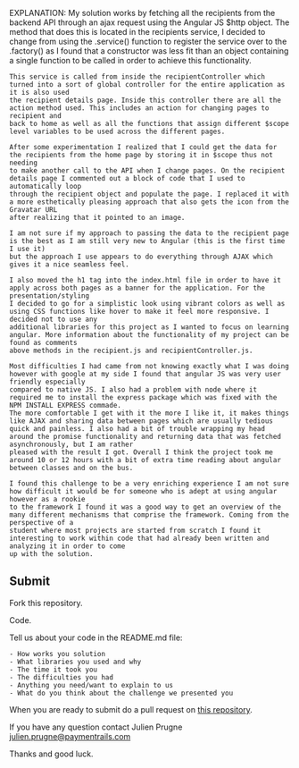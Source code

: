 EXPLANATION:
    My solution works by fetching all the recipients from the backend API through an ajax request using the Angular JS $http object. The
    method that does this is located in the recipients service, I decided to change from using the .service() function to register the service
    over to the .factory() as I found that a constructor was less fit than an object containing a single function to be called in order to achieve this
    functionality.

    This service is called from inside the recipientController which turned into a sort of global controller for the entire application as it is also used 
    the recipient details page. Inside this controller there are all the action method used. This includes an action for changing pages to recipient and
    back to home as well as all the functions that assign different $scope level variables to be used across the different pages.

    After some experimentation I realized that I could get the data for the recipients from the home page by storing it in $scope thus not needing
    to make another call to the API when I change pages. On the recipient details page I commented out a block of code that I used to automatically loop
    through the recipient object and populate the page. I replaced it with a more esthetically pleasing approach that also gets the icon from the Gravatar URL
    after realizing that it pointed to an image.

    I am not sure if my approach to passing the data to the recipient page is the best as I am still very new to Angular (this is the first time I use it)
    but the approach I use appears to do everything through AJAX which gives it a nice seamless feel.

    I also moved the h1 tag into the index.html file in order to have it apply across both pages as a banner for the application. For the presentation/styling
    I decided to go for a simplistic look using vibrant colors as well as using CSS functions like hover to make it feel more responsive. I decided not to use any
    additional libraries for this project as I wanted to focus on learning angular. More information about the functionality of my project can be found as comments
    above methods in the recipient.js and recipientController.js.

    Most difficulties I had came from not knowing exactly what I was doing however with google at my side I found that angular JS was very user friendly especially
    compared to native JS. I also had a problem with node where it required me to install the express package which was fixed with the NPM INSTALL EXPRESS commade.
    The more comfortable I get with it the more I like it, it makes things like AJAX and sharing data between pages which are usually tedious
    quick and painless. I also had a bit of trouble wrapping my head around the promise functionality and returning data that was fetched asynchronously, but I am rather
    pleased with the result I got. Overall I think the project took me around 10 or 12 hours with a bit of extra time reading about angular between classes and on the bus.

    I found this challenge to be a very enriching experience I am not sure how difficult it would be for someone who is adept at using angular however as a rookie
    to the framework I found it was a good way to get an overview of the many different mechanisms that comprise the framework. Coming from the perspective of a 
    student where most projects are started from scratch I found it interesting to work within code that had already been written and analyzing it in order to come
    up with the solution.






## Submit

 Fork this repository.
 
 Code.
 
 Tell us about your code in the README.md file:
 
    - How works you solution
    - What libraries you used and why
    - The time it took you
    - The difficulties you had
    - Anything you need/want to explain to us
    - What do you think about the challenge we presented you
 
    
 When you are ready to submit do a pull request on [this repository](https://github.com/PaymentRails/frontend-challenger).
  
 If you have any question contact Julien Prugne <julien.prugne@paymentrails.com>
    
 Thanks and good luck.
  
    
    